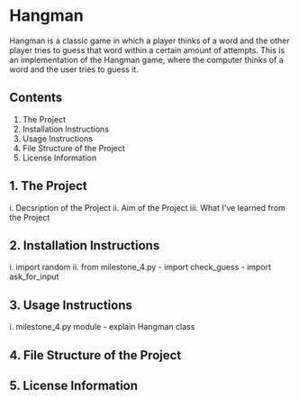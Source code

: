 # Hangman
Hangman is a classic game in which a player thinks of a word and the other player tries to guess that word within a certain amount of attempts. This is an implementation of the Hangman game, where the computer thinks of a word and the user tries to guess it.

## Contents
1. The Project
2. Installation Instructions
3. Usage Instructions
4. File Structure of the Project
5. License Information

## 1. The Project
i. Decsription of the Project
ii. Aim of the Project
iii. What I've learned from the Project

## 2. Installation Instructions
i. import random
ii. from milestone_4.py
    - import check_guess
    - import ask_for_input

## 3. Usage Instructions
 i. milestone_4.py module
    - explain Hangman class

## 4. File Structure of the Project

## 5. License Information